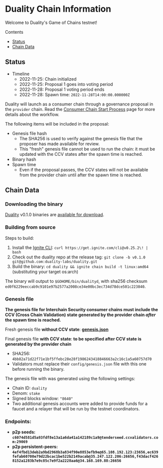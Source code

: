 # Duality Chain Information
Welcome to Duality's Game of Chains testnet!

Contents

* [Status](#status)
* [Chain Data](#chain-data)

## Status

* Timeline
  * 2022-11-25: Chain initialized
  * 2022-11-25: Proposal 1 goes into voting period
  * 2022-11-28: Proposal 1 voting period ends
  * 2022-11-28: Spawn time: `2022-11-28T14:00:00.000000Z`


Duality will launch as a consumer chain through a governance proposal in the `provider` chain. Read the [Consumer Chain Start Process](https://github.com/hyphacoop/ics-testnets/blob/main/docs/Consumer-Chain-Start-Process.md#consumer-chain-start-process) page for more details about the workflow.

The following items will be included in the proposal:
* Genesis file hash
  * The SHA256 is used to verify against the genesis file that the proposer has made available for review.
  * This "fresh" genesis file cannot be used to run the chain: it must be updated with the CCV states after the spawn time is reached.
* Binary hash
* Spawn time
  * Even if the proposal passes, the CCV states will not be available from the provider chain until after the spawn time is reached.

## Chain Data

### Downloading the binary

[Duality](https://github.com/duality-labs/duality) v0.1.0 binaries are [available for download](https://github.com/duality-labs/duality/releases/tag/v0.1.0).

### Building from source

Steps to build:
1. Install the [Ignite CLI](https://docs.ignite.com/guide/install): `curl https://get.ignite.com/cli@v0.25.2\! | bash`
2. Check out the duality repo at the release tag: `git clone -b v0.1.0 git@github.com:duality-labs/duality.git`
3. Build the binary: `cd duality && ignite chain build -t linux:amd64` (substituting your target os:arch)

The binary will output to `$GOHOME/bin/dualityd`, with sha256 checksum `ed0f6229eeccab9c9101e97b2577a2008ce34e00bc3ec734d78dce501c223840`.

### Genesis file

**The genesis file for Interchain Security consumer chains must include the CCV (Cross Chain Validation) state generated by the provider chain _after_ the spawn time is reached.**

Fresh genesis file **without CCV state**: **[genesis.json](genesis.json)**

Final genesis file **with CCV state**: **to be specified after CCV state is generated by the provider chain**
- SHA256: `4bb82a71d22f71e1bf5ffebc28e28f1986243418846663a2c16c1a5a60757d70`
- Validators must replace their `config/genesis.json` file with this one before running the binary.

The genesis file with was generated using the following settings:

* Chain ID: `duality`
* Denom: `stake`
* Signed blocks window: `"8640"`
* Two additional genesis accounts were added to provide funds for a faucet and a relayer that will be run by the testnet coordinators.

### Endpoints:

* **p2p seeds: `c6074d581d5a93fdf8e13a1a6da41a142189c1a9@tenderseed.ccvalidators.com:29069`**
* **p2p persistent-peers: `4ef4fbd13deb2a9bd2968b3a834f90e8853efb9e@65.108.192.123:23656,ec639fefab60700e79d22bcac1be522b2149acab@35.247.122.206:26656,f43dacf4268152a1283b7e9c85c7e9f2a2228aa6@34.168.169.88:26656`**

